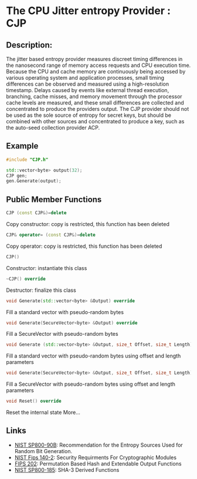 # The CPU Jitter entropy Provider : CJP

## Description:
The jitter based entropy provider measures discreet timing differences in the nanosecond range of memory access requests and CPU execution time. 
Because the CPU and cache memory are continuously being accessed by various operating system and application processes, small timing differences can be observed and measured using a high-resolution timestamp. 
Delays caused by events like external thread execution, branching, cache misses, and memory movement through the processor cache levels are measured, and these small differences are collected and concentrated to produce the providers output. 
The CJP provider should not be used as the sole source of entropy for secret keys, but should be combined with other sources and concentrated to produce a key, such as the auto-seed collection provider ACP.

## Example
```cpp
#include "CJP.h"

std::vector<byte> output(32);
CJP gen;
gen.Generate(output);
```
       
## Public Member Functions
```cpp
CJP (const CJP&)=delete
```
Copy constructor: copy is restricted, this function has been deleted

```cpp
CJP& operator= (const CJP&)=delete
```
Copy operator: copy is restricted, this function has been deleted
 
```cpp
CJP()
```
Constructor: instantiate this class
 
```cpp
~CJP() override
```
Destructor: finalize this class

```cpp
void Generate(std::vector<byte> &Output) override
```
Fill a standard vector with pseudo-random bytes

```cpp
void Generate(SecureVector<byte> &Output) override
```
Fill a SecureVector with pseudo-random bytes

```cpp
void Generate (std::vector<byte> &Output, size_t Offset, size_t Length) override
```

Fill a standard vector with pseudo-random bytes using offset and length parameters

```cpp
void Generate(SecureVector<byte> &Output, size_t Offset, size_t Length) override
```
Fill a SecureVector with pseudo-random bytes using offset and length parameters

```cpp
void Reset() override
```
Reset the internal state More...

## Links
* [NIST SP800-90B](http://csrc.nist.gov/publications/drafts/800-90/draft-sp800-90b.pdf): Recommendation for the Entropy Sources Used for Random Bit Generation.
* [NIST Fips 140-2](http://csrc.nist.gov/publications/fips/fips140-2/fips1402.pdf): Security Requirments For Cryptographic Modules
* [FIPS 202](http://nvlpubs.nist.gov/nistpubs/FIPS/NIST.FIPS.202.pdf): Permutation Based Hash and Extendable Output Functions 
* [NIST SP800-185](http://nvlpubs.nist.gov/nistpubs/SpecialPublications/NIST.SP.800-185.pdf): SHA-3 Derived Functions
   
